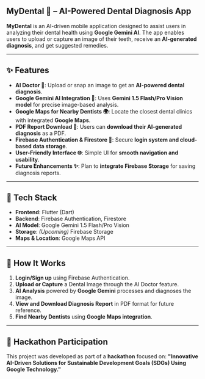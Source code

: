 
## **MyDental 🦷 – AI-Powered Dental Diagnosis App**

**MyDental** is an AI-driven mobile application designed to assist users in analyzing their dental health using **Google Gemini AI**. The app enables users to upload or capture an image of their teeth, receive an **AI-generated diagnosis**, and get suggested remedies.

---

## **✨ Features**

- **AI Doctor 🎨**: Upload or snap an image to get an **AI-powered dental diagnosis**.
- **Google Gemini AI Integration 🤖**: Uses **Gemini 1.5 Flash/Pro Vision model** for precise image-based analysis.
- **Google Maps for Nearby Dentists 🌍**: Locate the closest dental clinics with integrated **Google Maps**.
- **PDF Report Download 📝**: Users can **download their AI-generated diagnosis** as a PDF.
- **Firebase Authentication & Firestore 🔑**: Secure **login system and cloud-based data storage**.
- **User-Friendly Interface 🌐**: Simple UI for **smooth navigation and usability**.
- **Future Enhancements ✨**: Plan to **integrate Firebase Storage** for saving diagnosis reports.

---

## **💪 Tech Stack**

- **Frontend**: Flutter (Dart)
- **Backend**: Firebase Authentication, Firestore
- **AI Model**: Google Gemini 1.5 Flash/Pro Vision
- **Storage**: *(Upcoming)* Firebase Storage
- **Maps & Location**: Google Maps API

---

## **📸 How It Works**

1. **Login/Sign up** using Firebase Authentication.
2. **Upload or Capture** a Dental Image through the AI Doctor feature.
3. **AI Analysis** powered by **Google Gemini** processes and diagnoses the image.
4. **View and Download Diagnosis Report** in PDF format for future reference.
5. **Find Nearby Dentists** using **Google Maps integration**.

---

## **🎯 Hackathon Participation**

This project was developed as part of a **hackathon** focused on:
**"Innovative AI-Driven Solutions for Sustainable Development Goals (SDGs) Using Google Technology."**


